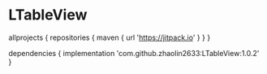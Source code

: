 # LTableView
allprojects {
    repositories {
	maven { url 'https://jitpack.io' }
    }
}

dependencies {
    implementation 'com.github.zhaolin2633:LTableView:1.0.2'
}

